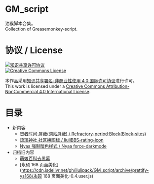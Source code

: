 # GM_script
油猴脚本合集。  
Collection of Greasemonkey-script.

# 协议 / License
[![知识共享许可协议](https://i.creativecommons.org/l/by-nc/4.0/88x31.png)](https://creativecommons.org/licenses/by-nc/4.0/deed.zh)  
[![Creative Commons License](https://i.creativecommons.org/l/by-nc/4.0/88x31.png)](https://creativecommons.org/licenses/by-nc/4.0/deed.en)

本作品采用[知识共享署名-非商业性使用 4.0 国际许可协议](https://creativecommons.org/licenses/by-nc/4.0/deed.zh)进行许可。  
This work is licensed under a [Creative Commons Attribution-NonCommercial 4.0 International License](https://creativecommons.org/licenses/by-nc/4.0/deed.en).

# 目录
- 新内容
	- [贤者时间·屏蔽(网站屏蔽) / Refractory-period·Block(Block-sites)](https://cdn.jsdelivr.net/gh/liulipack/GM_script/Block-sites/Block-sites-latest.user.js)
	- [琉璃神社 社区换图标 / liuliBBS-rating-icon](https://cdn.jsdelivr.net/gh/liulipack/GM_script/liuliBBS-rating-icon/liuliBBS-rating-icon-01.user.js)
	- [Nyaa 强制暗色样式 / Nyaa force-darkmode](https://github.com/liulipack/GM_script/tree/master/Nyaa%20orce-darkmode/Nyaa%20force-darkmode-01.user.js)
- 归档旧内容
	- [萌娘百科去黑幕](https://cdn.jsdelivr.net/gh/liulipack/GM_script/archive/moegirl-Remove-shady/萌百-去黑幕-0.4.user.js)
	- [永硕 168 页面美化](https://cdn.jsdelivr.net/gh/liulipack/GM_script/archive/prettify-ys168/永硕 168 页面美化-0.4.user.js)
